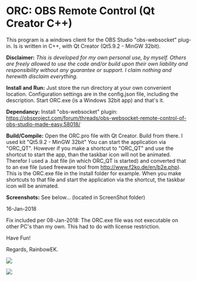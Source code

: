 # ORC: OBS Remote Control (Qt Creator C++) 

This program is a windows client for the OBS Studio "obs-websocket" plug-in.
Is is written in C++, with Qt Creator (Qt5.9.2 - MinGW 32bit).

**Disclaimer:**
*This is developed for my own personal use, by myself. Others are freely allowed to use the code and/or build upon their own liability and responsibility without any guarantee or support. I claim nothing and herewith disclaim everything.*

**Install and Run:**
Just store the run directory at your own convenient location.
Configuration settings are in the config.json file, including the description.
Start ORC.exe (is a Windows 32bit app) and that's it.

**Dependancy:**
Install "obs-websocket" plugin: https://obsproject.com/forum/threads/obs-websocket-remote-control-of-obs-studio-made-easy.58018/

**Build/Compile:**
Open the ORC.pro file with Qt Creator. Build from there. I used kit "Qt5.9.2 - MinGW 32bit"
You can start the application via "ORC_QT". 
However if you make a shortcut to "ORC_QT" and use the shortcut to start the app, than the taskbar icon will not be animated.
Therefor I used a .bat file (in which ORC_QT is started) and converted that to an exe file (used freeware tool from http://www.f2ko.de/en/b2e.php). This is the ORC.exe file in the install folder for example. When you make shortcuts to that file and start the application via the shortcut, the taskbar icon will be animated.

**Screenshots:**
See below... (located in ScreenShot folder)

16-Jan-2018

Fix included per 08-Jan-2018: The ORC.exe file was not executable on other PC's than my own. This had to do with license restriction.

Have Fun!

Regards,
RainbowEK.

![](file:./screenshots/MainWindow.PNG)

![](file:./screenshots/DebugWindow.PNG)